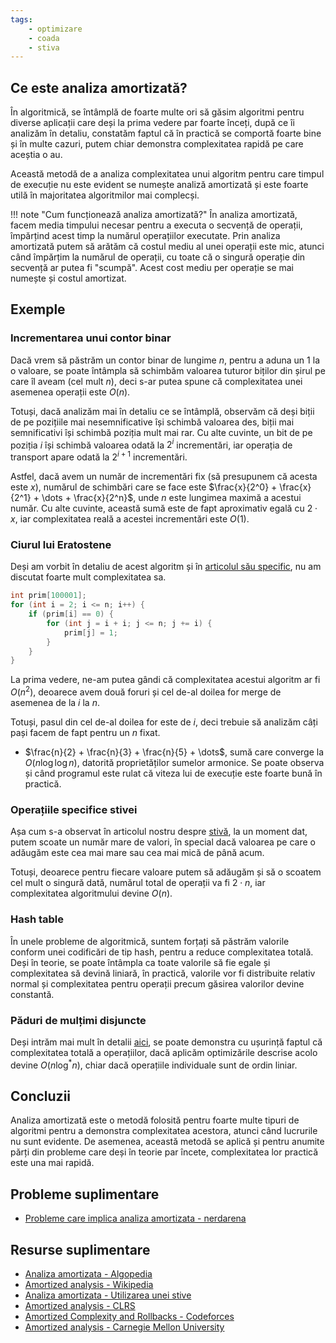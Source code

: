 ```yaml
---
tags:
    - optimizare
    - coada
    - stiva
---
```


## Ce este analiza amortizată?

În algoritmică, se întâmplă de foarte multe ori să găsim algoritmi pentru diverse aplicații care deși la prima vedere par foarte înceți, după ce îi analizăm în detaliu, constatăm faptul că în practică se comportă foarte bine și în multe cazuri, putem chiar demonstra complexitatea rapidă pe care aceștia o au.

Această metodă de a analiza complexitatea unui algoritm pentru care timpul de execuție nu este evident se numește analiză amortizată și este foarte utilă în majoritatea algoritmilor mai complecși. 

!!! note "Cum funcționează analiza amortizată?"
    În analiza amortizată, facem media timpului necesar pentru a executa o secvență de operații, împărțind acest timp la numărul operațiilor executate. Prin analiza amortizată putem să arătăm că costul mediu al unei operații este mic, atunci când împărțim la numărul de operații, cu toate că o singură operație din secvență ar putea fi "scumpă". Acest cost mediu per operație se mai numește și costul amortizat.

## Exemple

### Incrementarea unui contor binar

Dacă vrem să păstrăm un contor binar de lungime $n$, pentru a aduna un $1$ la o valoare, se poate întâmpla să schimbăm valoarea tuturor biților din șirul pe care îl aveam (cel mult $n$), deci s-ar putea spune că complexitatea unei asemenea operații este $O(n)$.

Totuși, dacă analizăm mai în detaliu ce se întâmplă, observăm că deși biții de pe pozițiile mai nesemnificative își schimbă valoarea des, biții mai semnificativi își schimbă poziția mult mai rar. Cu alte cuvinte, un bit de pe poziția $i$ își schimbă valoarea odată la $2^i$ incrementări, iar operația de transport apare odată la $2^{i+1}$ incrementări. 

Astfel, dacă avem un număr de incrementări fix (să presupunem că acesta este $x$), numărul de schimbări care se face este $\frac{x}{2^0} + \frac{x}{2^1} + \dots + \frac{x}{2^n}$, unde $n$ este lungimea maximă a acestui număr. Cu alte cuvinte, această sumă este de fapt aproximativ egală cu $2 \cdot x$, iar complexitatea reală a acestei incrementări este $O(1)$.

### Ciurul lui Eratostene

Deși am vorbit în detaliu de acest algoritm și în [articolul său specific](https://edu.roalgo.ro/usor/sieve/), nu am discutat foarte mult complexitatea sa. 

```cpp
int prim[100001];
for (int i = 2; i <= n; i++) {
    if (prim[i] == 0) {
        for (int j = i + i; j <= n; j += i) {
            prim[j] = 1;
        }
    }
}
```

La prima vedere, ne-am putea gândi că complexitatea acestui algoritm ar fi $O(n^2)$, deoarece avem două foruri și cel de-al doilea for merge de asemenea de la $i$ la $n$. 

Totuși, pasul din cel de-al doilea for este de $i$, deci trebuie să analizăm câți pași facem de fapt pentru un $n$ fixat. 

* $\frac{n}{2} + \frac{n}{3} + \frac{n}{5} + \dots$, sumă care converge la $O(n \log \log n)$, datorită proprietăților sumelor armonice. Se poate observa și când programul este rulat că viteza lui de execuție este foarte bună în practică. 

### Operațiile specifice stivei 

Așa cum s-a observat în articolul nostru despre [stivă](https://edu.roalgo.ro/usor/sieve/), la un moment dat, putem scoate un număr mare de valori, în special dacă valoarea pe care o adăugăm este cea mai mare sau cea mai mică de până acum. 

Totuși, deoarece pentru fiecare valoare putem să adăugăm și să o scoatem cel mult o singură dată, numărul total de operații va fi $2 \cdot n$, iar complexitatea algoritmului devine $O(n)$.

### Hash table 

În unele probleme de algoritmică, suntem forțați să păstrăm valorile conform unei codificări de tip hash, pentru a reduce complexitatea totală. Deși în teorie, se poate întâmpla ca toate valorile să fie egale și complexitatea să devină liniară, în practică, valorile vor fi distribuite relativ normal și complexitatea pentru operații precum găsirea valorilor devine constantă. 

### Păduri de mulțimi disjuncte

Deși intrăm mai mult în detalii [aici](https://edu.roalgo.ro/mediu/dsu/), se poate demonstra cu ușurință faptul că complexitatea totală a operațiilor, dacă aplicăm optimizările descrise acolo devine $O(n \log^{*} n)$, chiar dacă operațiile individuale sunt de ordin liniar.

## Concluzii

Analiza amortizată este o metodă folosită pentru foarte multe tipuri de algoritmi pentru a demonstra complexitatea acestora, atunci când lucrurile nu sunt evidente. De asemenea, această metodă se aplică și pentru anumite părți din probleme care deși în teorie par încete, complexitatea lor practică este una mai rapidă.

## Probleme suplimentare

* [Probleme care implica analiza amortizata - nerdarena](https://www.nerdarena.ro/cauta-probleme?tag_ids=11)

## Resurse suplimentare

* [Analiza amortizata - Algopedia](https://www.algopedia.ro/wiki/index.php/Clasa_VII/VIII_lec%C8%9Bia_9_-_18_nov_2014#Analiz%C4%83_amortizat%C4%83)
* [Amortized analysis - Wikipedia](https://en.wikipedia.org/wiki/Amortized_analysis)
* [Analiza amortizata - Utilizarea unei stive](https://revista.infobits.ro/2021/08/31/analiza-amortizata-utilizarea-unei-stive/)
* [Amortized analysis - CLRS](https://ocw.mit.edu/courses/6-046j-design-and-analysis-of-algorithms-spring-2012/83b82d45beb3776da72b7f3e1b3f42df_MIT6_046JS12_lec11.pdf)
* [Amortized Complexity and Rollbacks - Codeforces](https://codeforces.com/blog/entry/58528)
* [Amortized analysis - Carnegie Mellon University](https://www.cs.cmu.edu/afs/cs/academic/class/15451-s07/www/lecture_notes/lect0206.pdf)